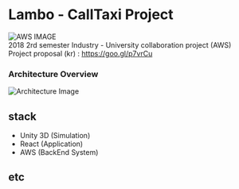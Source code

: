 # Lambo - CallTaxi Project

![AWS IMAGE](https://encrypted-tbn0.gstatic.com/images?q=tbn:ANd9GcRmBTxG3eLysFiLmgtno7cAm7sAHMSxuHWbNVy_UmQYxM7uCSox)<br>
2018 2rd semester Industry - University collaboration project (AWS) <br>
Project proposal (kr) : https://goo.gl/p7vrCu
<br>
### Architecture Overview
![Architecture Image](https://www.notion.so/image/https%3A%2F%2Fs3-us-west-2.amazonaws.com%2Fsecure.notion-static.com%2Fde26bab4-c828-4b36-a664-81f672dac858%2FUntitled.png)

## stack

- Unity 3D (Simulation)
- React (Application)
- AWS (BackEnd System)

## etc

